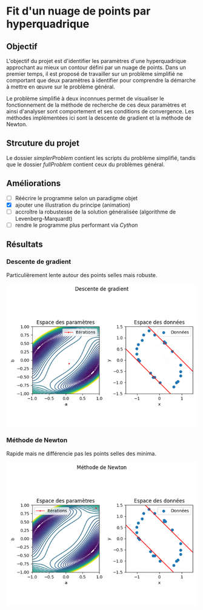 # Fit d'un nuage de points par hyperquadrique

## Objectif

L'objectif du projet est d'identifier les paramètres d'une hyperquadrique
approchant au mieux un contour défini par un nuage de points. Dans un premier
temps, il est proposé de travailler sur un problème simplifié ne comportant que
deux paramètres à identifier pour comprendre la démarche à mettre en œuvre sur
le problème général.

Le problème simplifié à deux inconnues permet de visualiser le fonctionnement de
la méthode de recherche de ces deux paramètres et ainsi d'analyser sont
comportement et ses conditions de convergence. Les méthodes implémentées ici
sont la descente de gradient et la méthode de Newton.

## Strcuture du projet

Le dossier *simplerProblem* contient les scripts du problème simplifié, tandis
que le dossier *fullProblem* contient ceux du problèmes général.

## Améliorations

- [ ] Réécrire le programme selon un paradigme objet
- [x] ajouter une illustration du principe (animation)
- [ ] accroître la robustesse de la solution généralisée (algorithme de Levenberg-Marquardt)
- [ ] rendre le programme plus performant via *Cython*

## Résultats

### Descente de gradient

Particulièrement lente autour des points selles mais robuste.

![Descente de gradient](./simplerProblem/descenteGradient_comp.gif)

### Méthode de Newton

Rapide mais ne différencie pas les points selles des minima.

![Méthode de Newton](./simplerProblem/methodeNewton.gif)
